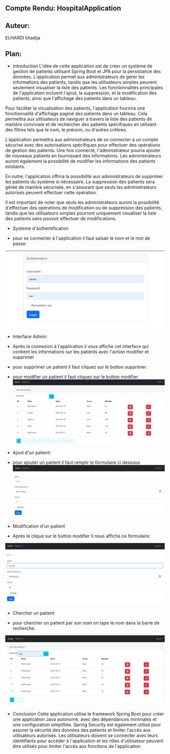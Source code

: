 ## Compte Rendu: HospitalApplication
## Auteur: 
ELHARDI khadija
## Plan:
* Introduction
L'idée de cette application est de créer un système de gestion de patients utilisant Spring Boot et JPA pour la persistance des données. L'application permet aux administrateurs de gérer les informations des patients, tandis que les utilisateurs simples peuvent seulement visualiser la liste des patients. Les fonctionnalités principales de l'application incluent l'ajout, la suppression, et la modification des patients, ainsi que l'affichage des patients dans un tableau.

Pour faciliter la visualisation des patients, l'application fournira une fonctionnalité d'affichage paginé des patients dans un tableau. Cela permettra aux utilisateurs de naviguer à travers la liste des patients de manière conviviale et de rechercher des patients spécifiques en utilisant des filtres tels que le nom, le prénom, ou d'autres critères.

L'application permettra aux administrateurs de se connecter à un compte sécurisé avec des autorisations spécifiques pour effectuer des opérations de gestion des patients. Une fois connecté, l'administrateur pourra ajouter de nouveaux patients en fournissant des informations. Les administrateurs auront également la possibilité de modifier les informations des patients existants.

En outre, l'application offrira la possibilité aux administrateurs de supprimer les patients du système si nécessaire. La suppression des patients sera gérée de manière sécurisée, en s'assurant que seuls les administrateurs autorisés peuvent effectuer cette opération.

Il est important de noter que seuls les administrateurs auront la possibilité d'effectuer des opérations de modification ou de suppression des patients, tandis que les utilisateurs simples pourront uniquement visualiser la liste des patients sans pouvoir effectuer de modifications.

* Systeme d'authentification
+ pour se connecter à l'application il faut saisair le nom et le mot de passe:

![AppScreenshot](/image/formulaireAuthentification.PNG)
* Interface Admin:
+ Après la connexion à l'application il vous affiche cet interface qui contient les informations sur les patients avec l'action modifier et supprimer
+ pour supprimer un patient il faut cliquez sur le button supprimer.

+ pour modifier un patient il faut cliquez sur le button modifier
![AppScreenshot](/image/InterfaceAdmin.PNG)
* Ajout d'un patient:
+ pour ajouter un patient il faut remplir le formulaire ci dessous
![AppScreenshot](/image/formulaireAjout.PNG)
* Modification d'un patient
+ Après le clique sur le button modifier il nous affiche ce formulaire:

![AppScreenshot](/image/formulaireModification.PNG)
* Chercher un patient
+ pour chercher un patient par son nom on tape le nom dans la barre de recherche:

![AppScreenshot](/image/chercherparKey.PNG)
* Conclusion
Cette application utilise le framework Spring Boot pour créer une application Java autonome, avec des dépendances minimales et une configuration simplifiée. 
Spring Security est également utilisé pour assurer la sécurité des données des patients et limiter l'accès aux utilisateurs autorisés.
 Les utilisateurs doivent se connecter avec leurs identifiants pour accéder à l'application et les rôles d'utilisateur peuvent être utilisés pour limiter l'accès aux fonctions de l'application.

